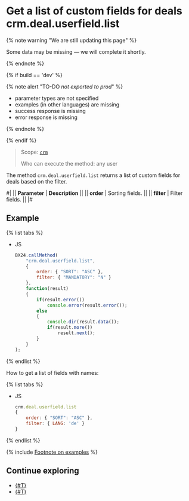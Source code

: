 # Get a list of custom fields for deals crm.deal.userfield.list

{% note warning "We are still updating this page" %}

Some data may be missing — we will complete it shortly.

{% endnote %}

{% if build == 'dev' %}

{% note alert "TO-DO _not exported to prod_" %}

- parameter types are not specified
- examples (in other languages) are missing
- success response is missing
- error response is missing

{% endnote %}

{% endif %}

> Scope: [`crm`](../../../scopes/permissions.md)
>
> Who can execute the method: any user

The method `crm.deal.userfield.list` returns a list of custom fields for deals based on the filter.

#| 
|| **Parameter** | **Description** ||
|| **order** | Sorting fields. ||
|| **filter** | Filter fields. ||
|#

## Example

{% list tabs %}

- JS

    ```js
    BX24.callMethod(
        "crm.deal.userfield.list",
        {
            order: { "SORT": "ASC" },
            filter: { "MANDATORY": "N" }
        },
        function(result)
        {
            if(result.error())
                console.error(result.error());
            else
            {
                console.dir(result.data());
                if(result.more())
                    result.next();
            }
        }
    );
    ```

{% endlist %}

How to get a list of fields with names:

{% list tabs %}

- JS

    ```js
    crm.deal.userfield.list
    {
        order: { "SORT": "ASC" },
        filter: { LANG: 'de' }
    }
    ```

{% endlist %}

{% include [Footnote on examples](../../../../_includes/examples.md) %}

## Continue exploring

- [{#T}](../../../../tutorials/crm/how-to-add-crm-objects/how-to-add-precision-to-user-field.md)
- [{#T}](../../../../tutorials/crm/how-to-edit-crm-objects/how-to-set-paid-date-to-deal.md)